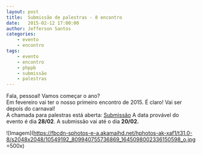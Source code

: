 ```yaml
---
layout: post
title:  Submissão de palestras - 8 encontro
date:   2015-02-12 17:00:00
author: Jefferson Santos
categories: 
    - evento
    - encontro
tags: 
    - evento
    - encontro 
    - phppb
    - submissão
    - palestras
---
```


Fala, pessoal! Vamos começar o ano?  
Em fevereiro vai ter o nosso primeiro encontro de 2015. É claro! Vai ser depois do carnaval!  
A chamada para palestras está aberta: [Submissão](http://zip.net/blqL8K)
A data provável do evento é dia **28/02**. A submissão vai até o dia **20/02.**

![Imagem](https://fbcdn-sphotos-e-a.akamaihd.net/hphotos-ak-xaf1/t31.0-8/s2048x2048/10549192_809940755736869_1645098002336150598_o.jpg =500x)
